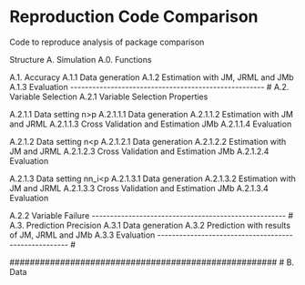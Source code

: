 # Reproduction Code Comparison
Code to reproduce analysis of package comparison 

Structure
A. Simulation
A.0. Functions

A.1. Accuracy 
A.1.1 Data generation
A.1.2 Estimation with JM, JRML and JMb
A.1.3 Evaluation
----------------------------------------------------- # 
A.2. Variable Selection
A.2.1 Variable Selection Properties 

A.2.1.1 Data setting n>p
A.2.1.1.1 Data generation
A.2.1.1.2 Estimation with JM and JRML
A.2.1.1.3 Cross Validation and Estimation JMb
A.2.1.1.4 Evaluation

A.2.1.2 Data setting n<p
A.2.1.2.1 Data generation
A.2.1.2.2 Estimation with JM and JRML
A.2.1.2.3 Cross Validation and Estimation JMb
A.2.1.2.4 Evaluation

A.2.1.3 Data setting nn_i<p
A.2.1.3.1 Data generation
A.2.1.3.2 Estimation with JM and JRML
A.2.1.3.3 Cross Validation and Estimation JMb
A.2.1.3.4 Evaluation

A.2.2 Variable Failure
----------------------------------------------------- # 
A.3. Prediction Precision
A.3.1 Data generation
A.3.2 Prediction with results of JM, JRML and JMb
A.3.3 Evaluation
----------------------------------------------------- # 

##################################################### # 
B. Data
